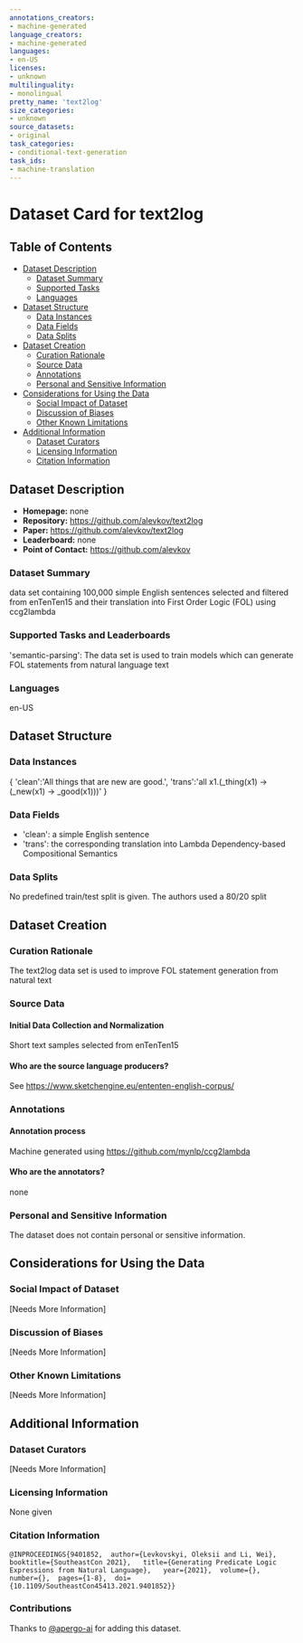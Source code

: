 ```yaml
---
annotations_creators:
- machine-generated
language_creators:
- machine-generated
languages:
- en-US
licenses:
- unknown
multilinguality:
- monolingual
pretty_name: 'text2log'
size_categories:
- unknown
source_datasets:
- original
task_categories:
- conditional-text-generation
task_ids:
- machine-translation
---
```


# Dataset Card for text2log

## Table of Contents
- [Dataset Description](#dataset-description)
  - [Dataset Summary](#dataset-summary)
  - [Supported Tasks](#supported-tasks-and-leaderboards)
  - [Languages](#languages)
- [Dataset Structure](#dataset-structure)
  - [Data Instances](#data-instances)
  - [Data Fields](#data-instances)
  - [Data Splits](#data-instances)
- [Dataset Creation](#dataset-creation)
  - [Curation Rationale](#curation-rationale)
  - [Source Data](#source-data)
  - [Annotations](#annotations)
  - [Personal and Sensitive Information](#personal-and-sensitive-information)
- [Considerations for Using the Data](#considerations-for-using-the-data)
  - [Social Impact of Dataset](#social-impact-of-dataset)
  - [Discussion of Biases](#discussion-of-biases)
  - [Other Known Limitations](#other-known-limitations)
- [Additional Information](#additional-information)
  - [Dataset Curators](#dataset-curators)
  - [Licensing Information](#licensing-information)
  - [Citation Information](#citation-information)

## Dataset Description

- **Homepage:** none
- **Repository:** https://github.com/alevkov/text2log
- **Paper:** https://github.com/alevkov/text2log
- **Leaderboard:** none
- **Point of Contact:** https://github.com/alevkov

### Dataset Summary

data set containing 100,000 simple English sentences selected and filtered from enTenTen15 and their translation into First Order Logic (FOL) using ccg2lambda

### Supported Tasks and Leaderboards

'semantic-parsing': The data set is used to train models which can generate FOL statements from natural language text

### Languages

en-US

## Dataset Structure

### Data Instances

{
'clean':'All things that are new are good.',
'trans':'all x1.(_thing(x1) -> (_new(x1) -> _good(x1)))'
}

### Data Fields

- 'clean': a simple English sentence
- 'trans': the corresponding translation into Lambda Dependency-based Compositional Semantics 

### Data Splits

No predefined train/test split is given. The authors used a 80/20 split

## Dataset Creation

### Curation Rationale

The text2log data set is used to improve FOL statement generation from natural text

### Source Data

#### Initial Data Collection and Normalization

Short text samples selected from enTenTen15

#### Who are the source language producers?

See https://www.sketchengine.eu/ententen-english-corpus/

### Annotations

#### Annotation process

Machine generated using https://github.com/mynlp/ccg2lambda

#### Who are the annotators?

none

### Personal and Sensitive Information

The dataset does not contain personal or sensitive information.

## Considerations for Using the Data

### Social Impact of Dataset

[Needs More Information]

### Discussion of Biases

[Needs More Information]

### Other Known Limitations

[Needs More Information]

## Additional Information

### Dataset Curators

[Needs More Information]

### Licensing Information

None given

### Citation Information
```
@INPROCEEDINGS{9401852,  author={Levkovskyi, Oleksii and Li, Wei},  booktitle={SoutheastCon 2021},   title={Generating Predicate Logic Expressions from Natural Language},   year={2021},  volume={},  number={},  pages={1-8},  doi={10.1109/SoutheastCon45413.2021.9401852}}
```

### Contributions

Thanks to [@apergo-ai](https://github.com/apergo-ai) for adding this dataset.
